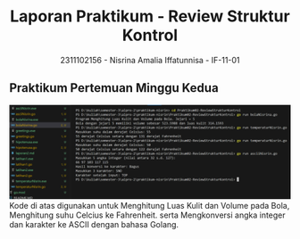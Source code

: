 # <h1 align="center">Laporan Praktikum - Review Struktur Kontrol </h1>
<p align="center">2311102156 - Nisrina Amalia Iffatunnisa - IF-11-01</p>

## Praktikum Pertemuan Minggu Kedua

![Unguided1](laporan2_rsk.png)
Kode di atas digunakan untuk Menghitung Luas Kulit dan Volume pada Bola, Menghitung suhu Celcius ke Fahrenheit. serta Mengkonversi angka integer dan karakter ke ASCII dengan bahasa Golang.



